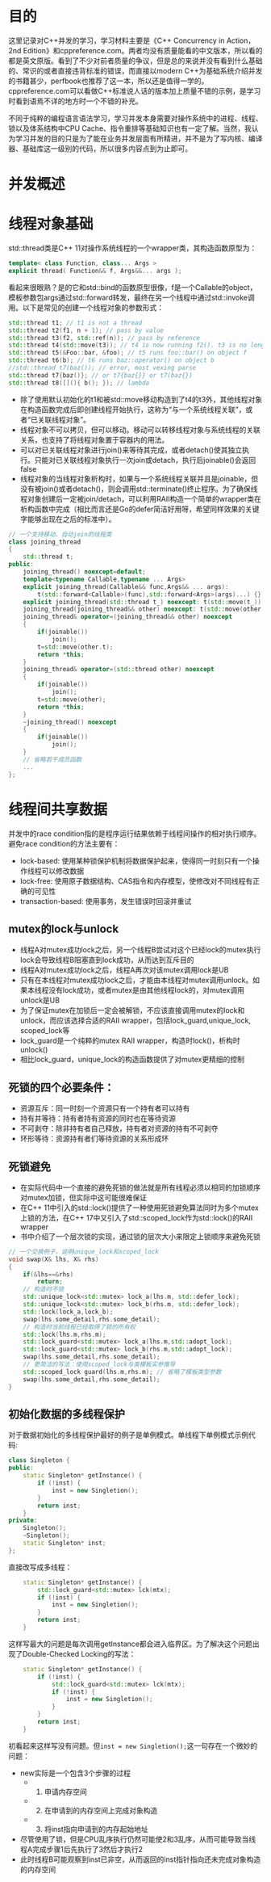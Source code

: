 # 目的

这里记录对C++并发的学习，学习材料主要是《C++ Concurrency in Action，2nd Edition》和cppreference.com。两者均没有质量能看的中文版本，所以看的都是英文原版。看到了不少对前者质量的争议，但是总的来说并没有看到什么基础的、常识的或者直接违背标准的错误，而直接以modern C++为基础系统介绍并发的书籍甚少，perfbook也推荐了这一本，所以还是值得一学的。cppreference.com可以看做C++标准说人话的版本加上质量不错的示例，是学习时看到语焉不详的地方时一个不错的补充。



不同于纯粹的编程语言语法学习，学习并发本身需要对操作系统中的进程、线程、锁以及体系结构中CPU Cache、指令重排等基础知识也有一定了解。当然，我认为学习并发的目的只是为了能在业务并发层面有所精进，并不是为了写内核、编译器、基础库这一级别的代码，所以很多内容点到为止即可。

# 并发概述

# 线程对象基础
std::thread类是C++ 11对操作系统线程的一个wrapper类，其构造函数原型为：
```cpp
template< class Function, class... Args > 
explicit thread( Function&& f, Args&&... args );
```
看起来很眼熟？是的它和std::bind的函数原型很像，f是一个Callable的object，模板参数包args通过std::forward转发，最终在另一个线程中通过std::invoke调用。以下是常见的创建一个线程对象的参数形式：
```cpp
std::thread t1; // t1 is not a thread
std::thread t2(f1, n + 1); // pass by value
std::thread t3(f2, std::ref(n)); // pass by reference
std::thread t4(std::move(t3)); // t4 is now running f2(). t3 is no longer a thread
std::thread t5(&Foo::bar, &foo); // t5 runs foo::bar() on object f
std::thread t6(b); // t6 runs baz::operator() on object b
//std::thread t7(baz()); // error, most vexing parse
std::thread t7{baz()}; // or t7{baz{}} or t7(baz{})
std::thread t8([](){ b(); }); // lambda
```

- 除了使用默认初始化的t1和被std::move移动构造到了t4的t3外，其他线程对象在构造函数完成后即创建线程开始执行，这称为“与一个系统线程关联”，或者“已关联线程对象”。
- 线程对象不可以拷贝，但可以移动。移动可以转移线程对象与系统线程的关联关系，也支持了将线程对象置于容器内的用法。
- 可以对已关联线程对象进行join()来等待其完成，或者detach()使其独立执行。只能对已关联线程对象执行一次join或detach，执行后joinable()会返回false
- 线程对象的当线程对象析构时，如果与一个系统线程关联并且是joinable，但没有被join()或者detach()，则会调用std::terminate()终止程序。为了确保线程对象创建后一定被join/detach，可以利用RAII构造一个简单的wrapper类在析构函数中完成（相比而言还是Go的defer简洁好用呀，希望同样效果的关键字能够出现在之后的标准中）。
```cpp
// 一个支持移动、自动join的线程类
class joining_thread
{
    std::thread t;
public:
    joining_thread() noexcept=default;
    template<typename Callable,typename ... Args>
    explicit joining_thread(Callable&& func,Args&& ... args):
        t(std::forward<Callable>(func),std::forward<Args>(args)...) {}
    explicit joining_thread(std::thread t_) noexcept: t(std::move(t_)) {}
    joining_thread(joining_thread&& other) noexcept: t(std::move(other.t)) {}
    joining_thread& operator=(joining_thread&& other) noexcept
    {
        if(joinable())
            join();
        t=std::move(other.t);
        return *this;
    }
    joining_thread& operator=(std::thread other) noexcept
    {
        if(joinable())
            join();
        t=std::move(other);
        return *this;
    }
    ~joining_thread() noexcept
    {
        if(joinable())
            join();
    }
    // 省略若干成员函数
    ...
};
```

# 线程间共享数据
并发中的race condition指的是程序运行结果依赖于线程间操作的相对执行顺序。避免race condition的方法主要有：
- lock-based: 使用某种锁保护机制将数据保护起来，使得同一时刻只有一个操作线程可以修改数据
- lock-free: 使用原子数据结构、CAS指令和内存模型，使修改对不同线程有正确的可见性
- transaction-based: 使用事务，发生错误时回滚并重试

## mutex的lock与unlock
- 线程A对mutex成功lock之后，另一个线程B尝试对这个已经lock的mutex执行lock会导致线程B阻塞直到lock成功，从而达到互斥目的
- 线程A对mutex成功lock之后，线程A再次对该mutex调用lock是UB
- 只有在本线程对mutex成功lock之后，才能由本线程对mutex调用unlock。如果本线程没有lock成功，或者mutex是由其他线程lock的，对mutex调用unlock是UB
- 为了保证mutex在加锁后一定会被解锁，不应该直接调用mutex的lock和unlock，而应该选择合适的RAII wrapper，包括lock_guard,unique_lock, scoped_lock等
- lock_guard是一个纯粹的mutex RAII wrapper，构造时lock()，析构时unlock()
- 相比lock_guard，unique_lock的构造函数提供了对mutex更精细的控制

## 死锁的四个必要条件：
- 资源互斥：同一时刻一个资源只有一个持有者可以持有
- 持有并等待：持有者持有资源的同时也在等待资源
- 不可剥夺：除非持有者自己释放，持有者对资源的持有不可剥夺
- 环形等待：资源持有者们等待资源的关系形成环

## 死锁避免
- 在实际代码中一个直接的避免死锁的做法就是所有线程必须以相同的加锁顺序对mutex加锁，但实际中这可能很难保证
- 在C++ 11中引入的std::lock()提供了一种使用死锁避免算法同时为多个mutex上锁的方法，在C++ 17中又引入了std::scoped_lock作为std::lock()的RAII wrapper
- 书中介绍了一个层次锁的实现，通过锁的层次大小来限定上锁顺序来避免死锁
```cpp
// 一个交换例子，说明unique_lock和scoped_lock
void swap(X& lhs, X& rhs)
{
    if(&lhs==&rhs)
        return;
    // 构造时不锁
    std::unique_lock<std::mutex> lock_a(lhs.m, std::defer_lock);
    std::unique_lock<std::mutex> lock_b(rhs.m, std::defer_lock);
    std::lock(lock_a,lock_b);
    swap(lhs.some_detail,rhs.some_detail);
    // 构造时当前线程已经取得了锁的所有权
    std::lock(lhs.m,rhs.m);
    std::lock_guard<std::mutex> lock_a(lhs.m,std::adopt_lock);
    std::lock_guard<std::mutex> lock_b(rhs.m,std::adopt_lock);
    swap(lhs.some_detail,rhs.some_detail);
    // 更简洁的写法：使用scoped_lock与类模板实参推导
    std::scoped_lock guard(lhs.m,rhs.m); // 省略了模板类型参数
    swap(lhs.some_detail,rhs.some_detail);
}
```

## 初始化数据的多线程保护
对于数据初始化的多线程保护最好的例子是单例模式。单线程下单例模式示例代码:
```cpp
class Singleton {
public:
    static Singleton* getInstance() {
        if (!inst) {
            inst = new Singletion();
        }
        return inst;
    }
private:
    Singleton();
    ~Singleton();
    static Singleton* inst;
};
```
直接改写成多线程：
```cpp
    static Singleton* getInstance() {
        std::lock_guard<std::mutex> lck(mtx);
        if (!inst) {
            inst = new Singletion();
        }
        return inst;
    }
```
这样写最大的问题是每次调用getInstance都会进入临界区。为了解决这个问题出现了Double-Checked Locking的写法：
```cpp
    static Singleton* getInstance() {
        if (!inst) {
            std::lock_guard<std::mutex> lck(mtx);
            if (!inst) {
                inst = new Singletion();
            }
        }
        return inst;
    }
```
初看起来这样写没有问题。但```inst = new Singletion();```这一句存在一个微妙的问题：
- new实际是一个包含3个步骤的过程
    - 1. 申请内存空间
    - 2. 在申请到的内存空间上完成对象构造
    - 3. 将inst指向申请到的内存起始地址
- 尽管使用了锁，但是CPU乱序执行仍然可能使2和3乱序，从而可能导致当线程A完成步骤1后先执行了3然后才执行2
- 此时线程B可能观察到inst已非空，从而返回的inst指针指向还未完成对象构造的内存空间
